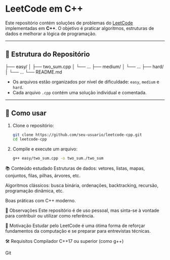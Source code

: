 # LeetCode em C++

Este repositório contém soluções de problemas do [LeetCode](https://leetcode.com/) implementadas em **C++**. O objetivo é praticar algoritmos, estruturas de dados e melhorar a lógica de programação.

---

## 📁 Estrutura do Repositório

├── easy/
│ ├── two_sum.cpp
│ └── ...
├── medium/
│ └── ...
├── hard/
│ └── ...
└── README.md


- Os arquivos estão organizados por nível de dificuldade: `easy`, `medium` e `hard`.
- Cada arquivo `.cpp` contém uma solução individual e comentada.

---

## 🚀 Como usar

1. Clone o repositório:
   ```bash
   git clone https://github.com/seu-usuario/leetcode-cpp.git
   cd leetcode-cpp

2. Compile e execute um arquivo:
    ```bash
    g++ easy/two_sum.cpp -o two_sum./two_sum

📚 Conteúdo estudado
Estruturas de dados: vetores, listas, mapas, conjuntos, filas, pilhas, árvores, etc.

Algoritmos clássicos: busca binária, ordenações, backtracking, recursão, programação dinâmica, etc.

Boas práticas com C++ moderno.

📌 Observações
Este repositório é de uso pessoal, mas sinta-se à vontade para contribuir ou utilizar como referência.

🧠 Motivação
Estudar pelo LeetCode é uma ótima forma de reforçar fundamentos da computação e se preparar para entrevistas técnicas.

🛠️ Requisitos
Compilador C++17 ou superior (como g++)

Git
